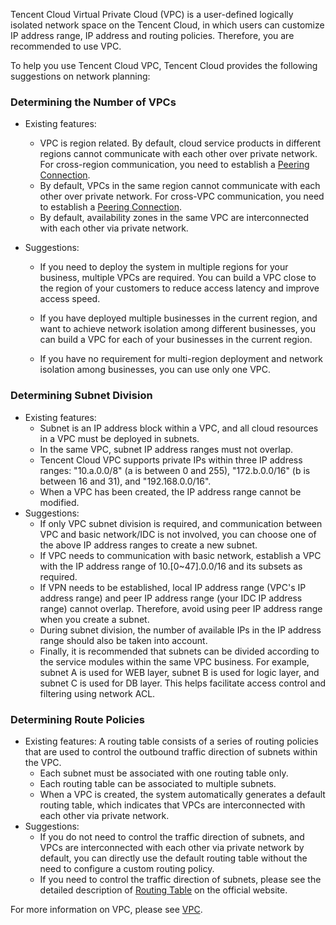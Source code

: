 Tencent Cloud Virtual Private Cloud (VPC) is a user-defined logically isolated network space on the Tencent Cloud, in which users can customize IP address range, IP address and routing policies. Therefore, you are recommended to use VPC.

To help you use Tencent Cloud VPC, Tencent Cloud provides the following suggestions on network planning:

### Determining the Number of VPCs
- Existing features:
	
	- VPC is region related. By default, cloud service products in different regions cannot communicate with each other over private network. For cross-region communication, you need to establish a [Peering Connection](https://intl.cloud.tencent.com/document/product/215/5000).
	- By default, VPCs in the same region cannot communicate with each other over private network. For cross-VPC communication, you need to establish a [Peering Connection](https://intl.cloud.tencent.com/document/product/215/5000).
	- By default, availability zones in the same VPC are interconnected with each other via private network.


- Suggestions:

	- If you need to deploy the system in multiple regions for your business, multiple VPCs are required. You can build a VPC close to the region of your customers to reduce access latency and improve access speed.

	- If you have deployed multiple businesses in the current region, and want to achieve network isolation among different businesses, you can build a VPC for each of your businesses in the current region.
	- If you have no requirement for multi-region deployment and network isolation among businesses, you can use only one VPC.

### Determining Subnet Division
- Existing features:
	- Subnet is an IP address block within a VPC, and all cloud resources in a VPC must be deployed in subnets.
	- In the same VPC, subnet IP address ranges must not overlap.
	- Tencent Cloud VPC supports private IPs within three IP address ranges: "10.a.0.0/8" (a is between 0 and 255), "172.b.0.0/16" (b is between 16 and 31), and "192.168.0.0/16".
	- When a VPC has been created, the IP address range cannot be modified.
- Suggestions:
	- If only VPC subnet division is required, and communication between VPC and basic network/IDC is not involved, you can choose one of the above IP address ranges to create a new subnet.
	- If VPC needs to communication with basic network, establish a VPC with the IP address range of 10.[0~47].0.0/16 and its subsets as required.
	- If VPN needs to be established, local IP address range (VPC's IP address range) and peer IP address range (your IDC IP address range) cannot overlap. Therefore, avoid using peer IP address range when you create a subnet.
	- During subnet division, the number of available IPs in the IP address range should also be taken into account.
	- Finally, it is recommended that subnets can be divided according to the service modules within the same VPC business. For example, subnet A is used for WEB layer, subnet B is used for logic layer, and subnet C is used for DB layer. This helps facilitate access control and filtering using network ACL.

### Determining Route Policies

- Existing features:
	A routing table consists of a series of routing policies that are used to control the outbound traffic direction of subnets within the VPC.
	- Each subnet must be associated with one routing table only.
	- Each routing table can be associated to multiple subnets.
	- When a VPC is created, the system automatically generates a default routing table, which indicates that VPCs are interconnected with each other via private network.
- Suggestions:
	- If you do not need to control the traffic direction of subnets, and VPCs are interconnected with each other via private network by default, you can directly use the default routing table without the need to configure a custom routing policy.
	- If you need to control the traffic direction of subnets, please see the detailed description of [Routing Table](https://intl.cloud.tencent.com/document/product/215/4954) on the official website.


For more information on VPC, please see [VPC](https://intl.cloud.tencent.com/document/product/215).




